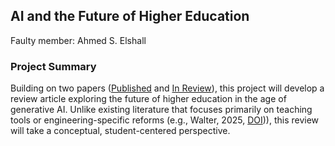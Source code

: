 ## AI and the Future of Higher Education

Faulty member: Ahmed S. Elshall  

### Project Summary

Building on two papers ([Published](https://doi.org/10.3389/feduc.2025.1596462) and [In Review](https://github.com/aselshall/rm/blob/main/hw/projects/A3_manuscript.pdf)), this project will develop a review article exploring the future of higher education in the age of generative AI. Unlike existing literature that focuses primarily on teaching tools or engineering-specific reforms (e.g., Walter, 2025, [DOI](https://doi.org/10.1186/s41239-024-00448-3))), this review will take a conceptual, student-centered perspective.
